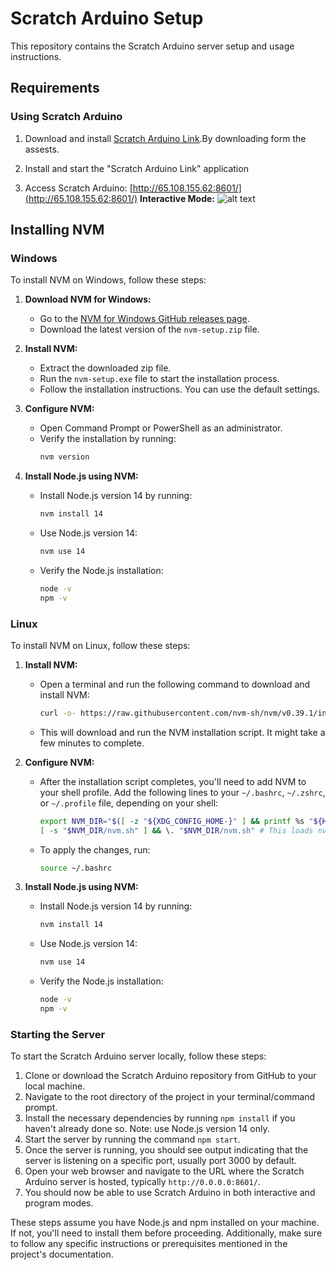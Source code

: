# Scratch Arduino Setup

This repository contains the Scratch Arduino server setup and usage instructions.

## Requirements

### Using Scratch Arduino

1. Download and install [Scratch Arduino Link](https://github.com/ChaitanyaSeesala/scratch-arduino-link/releases).By downloading form the assests.

2. Install and start the "Scratch Arduino Link" application


3. Access Scratch Arduino: [http://65.108.155.62:8601/](http://65.108.155.62:8601/)
    **Interactive Mode:**
   ![alt text](image.png)



## Installing NVM

### Windows

To install NVM on Windows, follow these steps:

1. **Download NVM for Windows:**
   - Go to the [NVM for Windows GitHub releases page](https://github.com/coreybutler/nvm-windows/releases).
   - Download the latest version of the `nvm-setup.zip` file.

2. **Install NVM:**
   - Extract the downloaded zip file.
   - Run the `nvm-setup.exe` file to start the installation process.
   - Follow the installation instructions. You can use the default settings.

3. **Configure NVM:**
   - Open Command Prompt or PowerShell as an administrator.
   - Verify the installation by running:
     ```sh
     nvm version
     ```

4. **Install Node.js using NVM:**
   - Install Node.js version 14 by running:
     ```sh
     nvm install 14
     ```
   - Use Node.js version 14:
     ```sh
     nvm use 14
     ```
   - Verify the Node.js installation:
     ```sh
     node -v
     npm -v
     ```

### Linux

To install NVM on Linux, follow these steps:

1. **Install NVM:**
   - Open a terminal and run the following command to download and install NVM:
     ```sh
     curl -o- https://raw.githubusercontent.com/nvm-sh/nvm/v0.39.1/install.sh | bash
     ```
   - This will download and run the NVM installation script. It might take a few minutes to complete.

2. **Configure NVM:**
   - After the installation script completes, you'll need to add NVM to your shell profile. Add the following lines to your `~/.bashrc`, `~/.zshrc`, or `~/.profile` file, depending on your shell:
     ```sh
     export NVM_DIR="$([ -z "${XDG_CONFIG_HOME-}" ] && printf %s "${HOME}/.nvm" || printf %s "${XDG_CONFIG_HOME}/nvm")"
     [ -s "$NVM_DIR/nvm.sh" ] && \. "$NVM_DIR/nvm.sh" # This loads nvm
     ```
   - To apply the changes, run:
     ```sh
     source ~/.bashrc
     ```

3. **Install Node.js using NVM:**
   - Install Node.js version 14 by running:
     ```sh
     nvm install 14
     ```
   - Use Node.js version 14:
     ```sh
     nvm use 14
     ```
   - Verify the Node.js installation:
     ```sh
     node -v
     npm -v
     ```


### Starting the Server

To start the Scratch Arduino server locally, follow these steps:

1. Clone or download the Scratch Arduino repository from GitHub to your local machine.
2. Navigate to the root directory of the project in your terminal/command prompt.
3. Install the necessary dependencies by running `npm install` if you haven't already done so. Note: use Node.js version 14 only.
4. Start the server by running the command `npm start`.
5. Once the server is running, you should see output indicating that the server is listening on a specific port, usually port 3000 by default.
6. Open your web browser and navigate to the URL where the Scratch Arduino server is hosted, typically `http://0.0.0.0:8601/`.
7. You should now be able to use Scratch Arduino in both interactive and program modes.

These steps assume you have Node.js and npm installed on your machine. If not, you'll need to install them before proceeding. Additionally, make sure to follow any specific instructions or prerequisites mentioned in the project's documentation.



